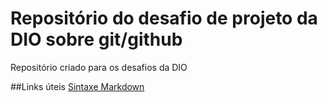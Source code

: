 # Repositório do desafio de projeto da DIO sobre git/github
Repositório criado para os desafios da DIO

##Links úteis
[Sintaxe Markdown](https://www.markdownguide.org/cheat-sheet/)
